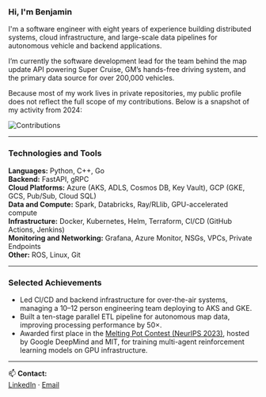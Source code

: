 ### Hi, I'm Benjamin

I'm a software engineer with eight years of experience building distributed systems, cloud infrastructure, and large-scale data pipelines for autonomous vehicle and backend applications.

I’m currently the software development lead for the team behind the map update API powering Super Cruise, GM’s hands-free driving system, and the primary data source for over 200,000 vehicles.

Because most of my work lives in private repositories, my public profile does not reflect the full scope of my contributions. Below is a snapshot of my activity from 2024:

![Contributions](./images/gm_contributions_2024.png)

---

### Technologies and Tools

**Languages:** Python, C++, Go  
**Backend:** FastAPI, gRPC  
**Cloud Platforms:** Azure (AKS, ADLS, Cosmos DB, Key Vault), GCP (GKE, GCS, Pub/Sub, Cloud SQL)  
**Data and Compute:** Spark, Databricks, Ray/RLlib, GPU-accelerated compute  
**Infrastructure:** Docker, Kubernetes, Helm, Terraform, CI/CD (GitHub Actions, Jenkins)  
**Monitoring and Networking:** Grafana, Azure Monitor, NSGs, VPCs, Private Endpoints  
**Other:** ROS, Linux, Git

---

### Selected Achievements

- Led CI/CD and backend infrastructure for over-the-air systems, managing a 10–12 person engineering team deploying to AKS and GKE.
- Built a ten-stage parallel ETL pipeline for autonomous map data, improving processing performance by 50×.
- Awarded first place in the [Melting Pot Contest (NeurIPS 2023)](https://neurips.cc/virtual/2023/competition/66585), hosted by Google DeepMind and MIT, for training multi-agent reinforcement learning models on GPU infrastructure.

---

📫 **Contact:**  
[LinkedIn](https://linkedin.com/in/ben-swe) · [Email](mailto:swainben1@gmail.com)
